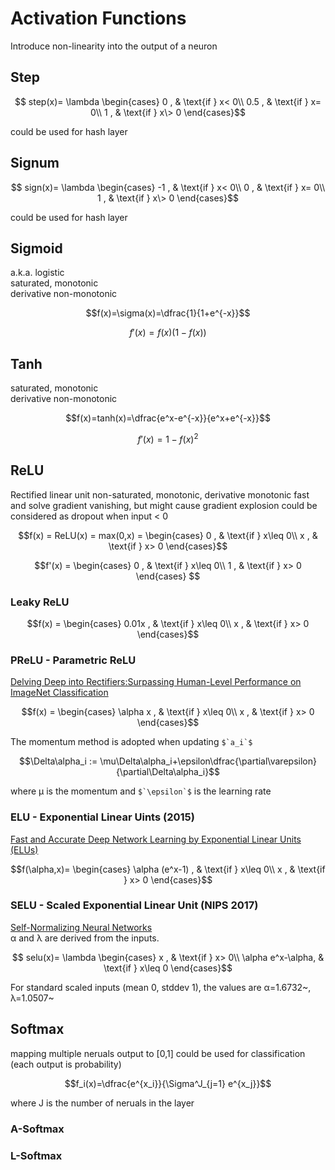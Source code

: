 # Activation Functions
Introduce non-linearity into the output of a neuron
## Step
```math
    step(x)= \lambda
\begin{cases}
    0             , & \text{if } x< 0\\
    0.5           , & \text{if } x= 0\\
    1             , & \text{if } x\> 0
\end{cases}
```
could be used for hash layer
## Signum
```math
    sign(x)= \lambda
\begin{cases}
    -1            , & \text{if } x< 0\\
    0             , & \text{if } x= 0\\
    1             , & \text{if } x\> 0
\end{cases}
```
could be used for hash layer
## Sigmoid
a.k.a. logistic  
saturated, monotonic  
derivative non-monotonic
```math
f(x)=\sigma(x)=\dfrac{1}{1+e^{-x}}
```
```math
f'(x)=f(x)(1-f(x))
```
## Tanh
saturated, monotonic  
derivative non-monotonic
```math
f(x)=tanh(x)=\dfrac{e^x-e^{-x}}{e^x+e^{-x}}
```
```math
f'(x)=1-f(x)^2
```
## ReLU
Rectified linear unit
non-saturated, monotonic, derivative monotonic
fast and solve gradient vanishing, but might cause gradient explosion
could be considered as dropout when input < 0
```math
f(x) = ReLU(x) = max(0,x) =
\begin{cases}
    0            , & \text{if } x\leq 0\\
    x             , & \text{if } x> 0
\end{cases}
```
```math
f'(x) = 
\begin{cases}
    0            , & \text{if } x\leq 0\\
    1             , & \text{if } x> 0
\end{cases}

```
### Leaky ReLU
```math
f(x) = 
\begin{cases}
    0.01x         , & \text{if } x\leq 0\\
    x             , & \text{if } x> 0
\end{cases}
```
### PReLU - Parametric ReLU
[Delving Deep into Rectifiers:Surpassing Human-Level Performance on ImageNet Classification](https://arxiv.org/abs/1502.01852)
```math
f(x) = 
\begin{cases}
    \alpha x      , & \text{if } x\leq 0\\
    x             , & \text{if } x> 0
\end{cases}
```
The momentum method is adopted when updating ``$`a_i`$``  
```math
\Delta\alpha_i := \mu\Delta\alpha_i+\epsilon\dfrac{\partial\varepsilon}{\partial\Delta\alpha_i}
```
where µ is the momentum and ``$`\epsilon`$`` is the learning rate  
### ELU - Exponential Linear Uints  (2015)
[Fast and Accurate Deep Network Learning by Exponential Linear Units (ELUs)](https://arxiv.org/abs/1511.07289)
```math
f(\alpha,x)=
\begin{cases}
    \alpha (e^x-1) , & \text{if } x\leq 0\\
    x              , & \text{if } x> 0
\end{cases}
```
### SELU - Scaled Exponential Linear Unit (NIPS 2017)
[Self-Normalizing Neural Networks](https://arxiv.org/abs/1706.02515)  
α and λ are derived from the inputs.
```math
    selu(x)= \lambda
\begin{cases}
    x                , & \text{if } x> 0\\
    \alpha e^x-\alpha, & \text{if } x\leq 0
\end{cases}
```
For standard scaled inputs (mean 0, stddev 1), the values are α=1.6732~, λ=1.0507~


## Softmax
mapping multiple neruals output to \[0,1]
could be used for classification (each output is probability)
```math
f_i(x)=\dfrac{e^{x_i}}{\Sigma^J_{j=1} e^{x_j}}
```
where J is the number of neruals in the layer
### A-Softmax
### L-Softmax
